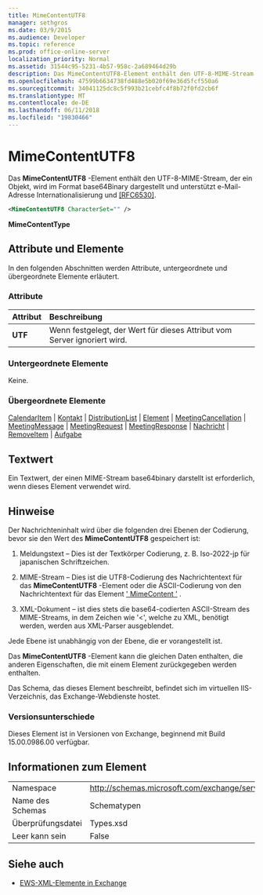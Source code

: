 ```yaml
---
title: MimeContentUTF8
manager: sethgros
ms.date: 03/9/2015
ms.audience: Developer
ms.topic: reference
ms.prod: office-online-server
localization_priority: Normal
ms.assetid: 31544c95-5231-4b57-958c-2a689464d29b
description: Das MimeContentUTF8-Element enthält den UTF-8-MIME-Stream eines Objekts, das im Format base64Binary dargestellt wird, und unterstützt die e-Mail-Adresse Internationalisierung und [RFC6530].
ms.openlocfilehash: 47599b6634738fd488e5b020f69e36d5fcf550a6
ms.sourcegitcommit: 34041125dc8c5f993b21cebfc4f8b72f0fd2cb6f
ms.translationtype: MT
ms.contentlocale: de-DE
ms.lasthandoff: 06/11/2018
ms.locfileid: "19830466"
---
```

# <a name="mimecontentutf8"></a>MimeContentUTF8

Das **MimeContentUTF8** -Element enthält den UTF-8-MIME-Stream, der ein Objekt, wird im Format base64Binary dargestellt und unterstützt e-Mail-Adresse Internationalisierung und [[RFC6530]](http://www.rfc-editor.org/rfc/rfc6530.txt).
  
```XML
<MimeContentUTF8 CharacterSet="" />
```

 **MimeContentType**
## <a name="attributes-and-elements"></a>Attribute und Elemente

In den folgenden Abschnitten werden Attribute, untergeordnete und übergeordnete Elemente erläutert.
  
### <a name="attributes"></a>Attribute

|**Attribut**|**Beschreibung**|
|:-----|:-----|
|**UTF** <br/> |Wenn festgelegt, der Wert für dieses Attribut vom Server ignoriert wird.  <br/> |
   
### <a name="child-elements"></a>Untergeordnete Elemente

Keine.
  
### <a name="parent-elements"></a>Übergeordnete Elemente

[CalendarItem](calendaritem.md) | [Kontakt](contact.md) | [DistributionList](distributionlist.md) | [Element](item.md) | [MeetingCancellation](meetingcancellation.md) | [MeetingMessage](meetingmessage.md) | [MeetingRequest](meetingrequest.md)  |  [ MeetingResponse](meetingresponse.md) | [Nachricht](message-ex15websvcsotherref.md) | [RemoveItem](removeitem.md) | [Aufgabe](task.md)
  
## <a name="text-value"></a>Textwert

Ein Textwert, der einen MIME-Stream base64binary darstellt ist erforderlich, wenn dieses Element verwendet wird.
  
## <a name="remarks"></a>Hinweise

Der Nachrichteninhalt wird über die folgenden drei Ebenen der Codierung, bevor sie den Wert des **MimeContentUTF8** gespeichert ist: 
  
1. Meldungstext – Dies ist der Textkörper Codierung, z. B. Iso-2022-jp für japanischen Schriftzeichen.
    
2. MIME-Stream – Dies ist die UTF8-Codierung des Nachrichtentext für das **MimeContentUTF8** -Element oder die ASCII-Codierung von den Nachrichtentext für das Element [' MimeContent '](mimecontent.md) . 
    
3. XML-Dokument – ist dies stets die base64-codierten ASCII-Stream des MIME-Streams, in dem Zeichen wie '\<', welche zu XML, benötigt werden, werden aus XML-Parser ausgeblendet.
    
Jede Ebene ist unabhängig von der Ebene, die er vorangestellt ist.
  
Das **MimeContentUTF8** -Element kann die gleichen Daten enthalten, die anderen Eigenschaften, die mit einem Element zurückgegeben werden enthalten. 
  
Das Schema, das dieses Element beschreibt, befindet sich im virtuellen IIS-Verzeichnis, das Exchange-Webdienste hostet.
  
### <a name="version-differences"></a>Versionsunterschiede

Dieses Element ist in Versionen von Exchange, beginnend mit Build 15.00.0986.00 verfügbar.
  
## <a name="element-information"></a>Informationen zum Element

|||
|:-----|:-----|
|Namespace  <br/> |http://schemas.microsoft.com/exchange/services/2006/types  <br/> |
|Name des Schemas  <br/> |Schematypen  <br/> |
|Überprüfungsdatei  <br/> |Types.xsd  <br/> |
|Leer kann sein  <br/> |False  <br/> |
   
## <a name="see-also"></a>Siehe auch



- [EWS-XML-Elemente in Exchange](ews-xml-elements-in-exchange.md)

